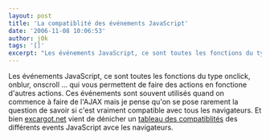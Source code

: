 ```yaml
---
layout: post
title: 'La compatiblité des événements JavaScript'
date: '2006-11-08 10:06:53'
author: j0k
tags: '[]'
excerpt: "Les événements JavaScript, ce sont toutes les fonctions du type onclick, onblur, onscroll ... qui vous permettent de faire des actions en fonctione d'autres actions.     \nCes événements sont souvent utilisés quand on commence à faire de l'AJAX mais je pense qu'on se pose rarement la question de savoir si c'est vraiment compatible avec tous les navigateurs.  \n   …"
---
```


Les événements JavaScript, ce sont toutes les fonctions du type onclick, onblur, onscroll ... qui vous permettent de faire des actions en fonctione d'autres actions.
Ces événements sont souvent utilisés quand on commence à faire de l'AJAX mais je pense qu'on se pose rarement la question de savoir si c'est vraiment compatible avec tous les navigateurs.   Et bien [excargot.net](http://www.excargot.net/index_detail.php?id=435) vient de dénicher un [tableau des compatiblités](http://www.quirksmode.org/js/events_compinfo.html) des différents events JavaScript avce les navigateurs.
